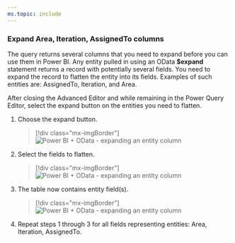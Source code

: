 ```yaml
---
ms.topic: include
---
```


### Expand Area, Iteration, AssignedTo columns

The query returns several columns that you need to expand before you can use them in Power BI. Any entity pulled in using an OData **$expand** statement returns a record with potentially several fields. You need to expand the record to flatten the entity into its fields. Examples of such entities are: AssignedTo, Iteration, and Area. 

After closing the Advanced Editor and while remaining in the Power Query Editor, select the expand button on the entities you need to flatten.

1. Choose the expand button.

    > [!div class="mx-imgBorder"] 
    > ![Power BI + OData - expanding an entity column](/azure/devops/report/powerbi/_img/odatapowerbi/expandcolumn.png)

1. Select the fields to flatten.

    > [!div class="mx-imgBorder"] 
    > ![Power BI + OData - expanding an entity column](/azure/devops/report/powerbi/_img/odatapowerbi/expandcolumn2.png)

1. The table now contains entity field(s).

    > [!div class="mx-imgBorder"] 
    > ![Power BI + OData - expanding an entity column](/azure/devops/report/powerbi/_img/odatapowerbi/expandcolumn3.png)

1. Repeat steps 1 through 3 for all fields representing entities: Area, Iteration, AssignedTo.
